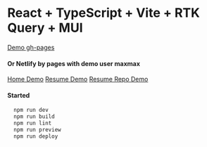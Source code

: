 # React + TypeScript + Vite + RTK Query + MUI

[Demo gh-pages](https://maxmax.github.io/resume-app)

#### Or Netlify by pages with demo user maxmax

[Home Demo](https://verdant-jelly-e3d54a.netlify.app)
[Resume Demo](https://verdant-jelly-e3d54a.netlify.app//resume/maxmax)
[Resume Repo Demo](https://verdant-jelly-e3d54a.netlify.app/resume/maxmax/resume-app)

#### Started

```js
  npm run dev
  npm run build
  npm run lint
  npm run preview
  npm run deploy
```
